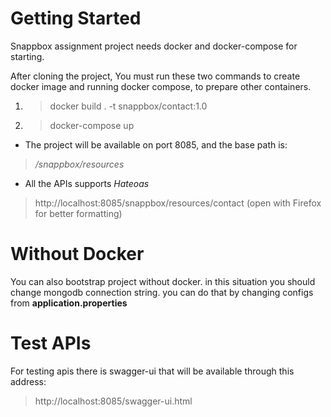 # Getting Started

Snappbox assignment project needs docker and docker-compose for starting.

After cloning the project, You must run these two commands to create docker image and running docker compose, to prepare
other containers.

1. > docker build . -t snappbox/contact:1.0
2. > docker-compose up

* The project will be available on port 8085, and the base path is:
> */snappbox/resources*
* All the APIs supports *Hateoas*
> http://localhost:8085/snappbox/resources/contact
(open with Firefox for better formatting)
# Without Docker
You can also bootstrap project without docker.
in this situation you should change mongodb connection string. you can do that by changing configs from **application.properties**

# Test APIs
For testing apis there is swagger-ui that will be available through this address: 
> http://localhost:8085/swagger-ui.html

